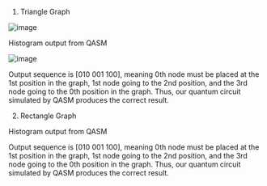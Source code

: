 1. Triangle
Graph

![image](https://user-images.githubusercontent.com/20588061/108458684-75277080-72b8-11eb-94d9-90f8a89d284b.png)

Histogram output from QASM

![image](https://user-images.githubusercontent.com/20588061/108458618-5d4fec80-72b8-11eb-8693-7cc416ecb8ef.png)

Output sequence is [010 001 100], meaning 0th node must be placed at the 1st position in the graph, 1st node going to the 2nd position, and the 3rd node going to the 0th position in the graph. Thus, our quantum circuit simulated by QASM produces the correct result.


2. Rectangle
Graph


Histogram output from QASM

Output sequence is [010 001 100], meaning 0th node must be placed at the 1st position in the graph, 1st node going to the 2nd position, and the 3rd node going to the 0th position in the graph. Thus, our quantum circuit simulated by QASM produces the correct result.
